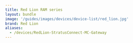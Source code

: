 ```yaml
---
title: Red Lion RAM series
layout: bundle
image: '/guides/images/devices/device-list/red_lion.jpg'
brand: Red Lion
aliases:
  - /devices/RedLion-StratusConnect-MC-Gateway
---
```

